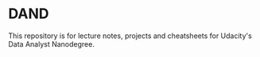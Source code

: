 # DAND

This repository is for lecture notes, projects and cheatsheets for Udacity's Data Analyst Nanodegree. 
